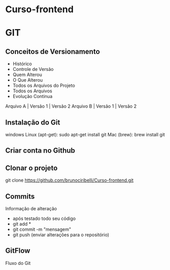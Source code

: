 # Curso-frontend

# GIT
## Conceitos de Versionamento
- Histórico 
- Controle de Versão 
- Quem  Alterou
- O Que Alterou
- Todos os Arquivos do Projeto 
- Todos os Arquivos
- Evolução  Continua 

Arquivo  A | Versão 1  | Versão 2
Arquivo  B | Versão 1  | Versão 2

## Instalação  do Git

windows
Linux (apt-get): sudo apt-get install git
Mac (brew): brew install git

## Criar  conta no Github

## Clonar o projeto 
git clone https://github.com/brunociribelli/Curso-frontend.git

## Commits
Informação  de alteração 
- após testado todo seu código
- git add *
- git commit -m "mensagem"
- git push (enviar alterações para o repositório)


## GitFlow
Fluxo do Git

